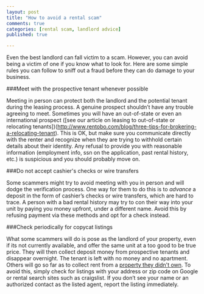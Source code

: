 ```yaml
---
layout: post
title: "How to avoid a rental scam"
comments: true
categories: [rental scam, landlord advice]
published: true

---
```


Even the best landlord can fall victim to a scam. However, you can avoid being a victim of one if you know what to look for. Here are some simple rules you can follow to sniff out a fraud before they can do damage to your business.

###Meet with the prospective tenant whenever possible

Meeting in person can protect both the landlord and the potential tenant during the leasing process. A genuine prospect shouldn’t have any trouble agreeing to meet. Sometimes you will have an out-of-state or even an international prospect ([see our article on leasing to out-of-state or relocating tenants])(http://www.rentobo.com/blog/three-tips-for-brokering-a-relocating-tenant). This is OK, but make sure you communicate directly with the renter and recognize when they are trying to withhold certain details about their identity. Any refusal to provide you with reasonable information (employment info, ssn on the application, past rental history, etc.) is suspicious and you should probably move on.

###Do not accept cashier's checks or wire transfers

Some scammers might try to avoid meeting with you in person and will dodge the verification process. One way for them to do this is to *advance* a deposit in the form of cashier’s checks or wire transfers, which are hard to trace. A person with a bad rental history may try to con their way into your unit by paying you money upfront, under a different name. Avoid this by refusing payment via these methods and opt for a check instead.

###Check periodically for copycat listings

What some scammers will do is pose as the landlord of your property, even if its not currently available, and offer the same unit at a too good to be true price. They will then collect deposit money from prospective tenants and disappear overnight. The tenant is left with no money and no apartment. Others will go so far as to collect rent from a [property they didn't own](http://www.independentmail.com/news/2013/feb/15/deputies-fake-landlord-rented-homes-he-didnt-own/). To avoid this, simply check for listings with your address or zip code on Google or rental search sites such as craigslist. If you don’t see your name or an authorized contact as the listed agent, report the listing immediately.